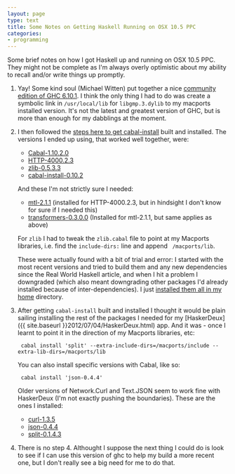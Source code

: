 ```yaml
---
layout: page
type: text
title: Some Notes on Getting Haskell Running on OSX 10.5 PPC
categories: 
- programming
---
```

Some brief notes on how I got Haskell up and running on OSX 10.5 PPC. They might not be complete as I'm always overly optimistic about my ability to recall and/or write things up promptly.

1. Yay! Some kind soul (Michael Witten) put together a nice [community edition of GHC 6.10.1](http://www.haskell.org/ghc/download_ghc_6_10_1#macosxppc). I think the only thing I had to do was create a symbolic link in `/usr/local/lib` for `libgmp.3.dylib` to my macports installed version. It's not the latest and greatest version of GHC, but is more than enough for my dabblings at the moment.
2. I then followed the [steps here to get cabal-install](http://book.realworldhaskell.org/read/installing-ghc-and-haskell-libraries.html#id689017) built and installed. The versions I ended up using, that worked well together, were:
	- [Cabal-1.10.2.0](http://hackage.haskell.org/package/Cabal-1.10.2.0)
	- [HTTP-4000.2.3](http://hackage.haskell.org/package/HTTP-4000.2.3)
	- [zlib-0.5.3.3](http://hackage.haskell.org/package/zlib-0.5.3.3)
	- [cabal-install-0.10.2](http://hackage.haskell.org/package/cabal-install-0.10.2) 

	And these I'm not strictly sure I needed:
	- [mtl-2.1.1](http://hackage.haskell.org/package/mtl-2.1.1) (installed for HTTP-4000.2.3, but in hindsight I don't know for sure if I needed this)
	- [transformers-0.3.0.0](http://hackage.haskell.org/package/transformers-0.3.0.0) (Installed for mtl-2.1.1, but same applies as above)

	For `zlib` I had to tweak the `zlib.cabal` file to point at my Macports libraries, i.e. find the `include-dirs:` line and append ` /macports/lib`.

	These were actually found with a bit of trial and error: I started with the most recent versions and tried to build them and any new dependencies since the Real World Haskell article, and when I hit a problem I downgraded (which also meant downgrading other packages I'd already installed because of inter-dependencies). I just [installed them all in my home](http://book.realworldhaskell.org/read/installing-ghc-and-haskell-libraries.html#install.pkg.manual) directory.
3. After getting `cabal-install` built and installed I thought it would be plain sailing installing the rest of the packages I needed for my [HaskerDeux]({{ site.baseurl }}2012/07/04/HaskerDeux.html) app. And it was -  once I learnt to point it in the direction of my Macports libraries, etc: 
	
		cabal install 'split' --extra-include-dirs=/macports/include --extra-lib-dirs=/macports/lib
	
	You can also install specific versions with Cabal, like so:
	
		cabal install 'json-0.4.4'
	
	Older versions of Network.Curl and Text.JSON  seem to work fine with HaskerDeux (I'm not exactly pushing the boundaries). These are the ones I installed:
	- [curl-1.3.5](http://hackage.haskell.org/package/curl-1.3.5)
	- [json-0.4.4](http://hackage.haskell.org/package/json-0.4.4)
	- [split-0.1.4.3](http://hackage.haskell.org/package/split-0.1.4.3)
4. There is no step 4. Althought I suppose the next thing I could do is look to see if I can use this version of ghc to help my build a more recent one, but I don't really see a big need for me to do that.
